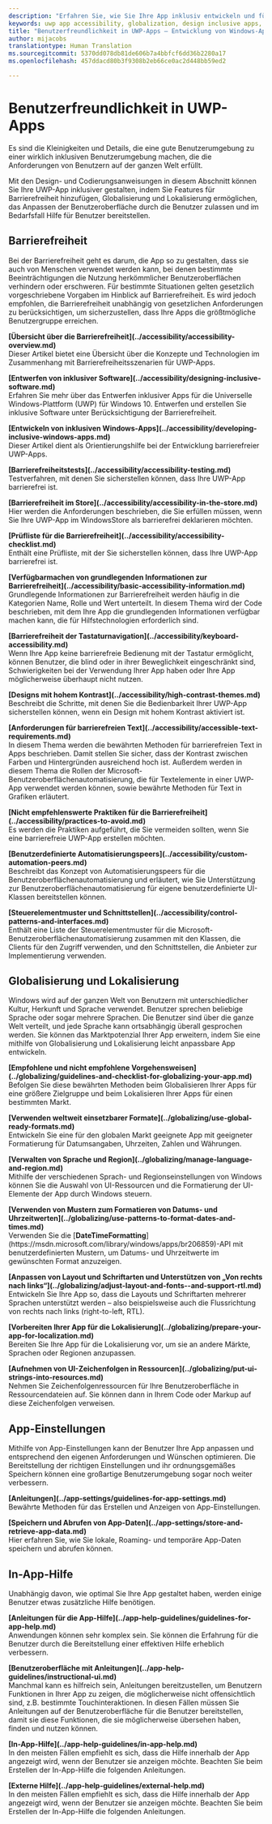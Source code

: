 ```yaml
---
description: "Erfahren Sie, wie Sie Ihre App inklusiv entwickeln und für Personen auf der ganzen Welt zugänglich machen."
keywords: uwp app accessibility, globalization, design inclusive apps, accessibility app requirements
title: "Benutzerfreundlichkeit in UWP-Apps – Entwicklung von Windows-Apps"
author: mijacobs
translationtype: Human Translation
ms.sourcegitcommit: 5370dd078db81de606b7a4bbfcf6dd36b2280a17
ms.openlocfilehash: 457ddacd80b3f9308b2eb66ce0ac2d448bb59ed2

---
```


<link rel="stylesheet" href="https://az835927.vo.msecnd.net/sites/uwp/Resources/css/custom.css"> 

# Benutzerfreundlichkeit in UWP-Apps

Es sind die Kleinigkeiten und Details, die eine gute Benutzerumgebung zu einer wirklich inklusiven Benutzerumgebung machen, die die Anforderungen von Benutzern auf der ganzen Welt erfüllt.

Mit den Design- und Codierungsanweisungen in diesem Abschnitt können Sie Ihre UWP-App inklusiver gestalten, indem Sie Features für Barrierefreiheit hinzufügen, Globalisierung und Lokalisierung ermöglichen, das Anpassen der Benutzeroberfläche durch die Benutzer zulassen und im Bedarfsfall Hilfe für Benutzer bereitstellen.


## Barrierefreiheit

Bei der Barrierefreiheit geht es darum, die App so zu gestalten, dass sie auch von Menschen verwendet werden kann, bei denen bestimmte Beeinträchtigungen die Nutzung herkömmlicher Benutzeroberflächen verhindern oder erschweren. Für bestimmte Situationen gelten gesetzlich vorgeschriebene Vorgaben im Hinblick auf Barrierefreiheit. Es wird jedoch empfohlen, die Barrierefreiheit unabhängig von gesetzlichen Anforderungen zu berücksichtigen, um sicherzustellen, dass Ihre Apps die größtmögliche Benutzergruppe erreichen.

<div class="side-by-side">
<div class="side-by-side-content">
  <div class="side-by-side-content-left">
<p><b>[Übersicht über die Barrierefreiheit](../accessibility/accessibility-overview.md)</b> <br/> Dieser Artikel bietet eine Übersicht über die Konzepte und Technologien im Zusammenhang mit Barrierefreiheitsszenarien für UWP-Apps.</p>
  </div>
  <div class="side-by-side-content-right">
<p><b>[Entwerfen von inklusiver Software](../accessibility/designing-inclusive-software.md)</b><br/>Erfahren Sie mehr über das Entwerfen inklusiver Apps für die Universelle Windows-Plattform (UWP) für Windows 10.  Entwerfen und erstellen Sie inklusive Software unter Berücksichtigung der Barrierefreiheit.</p>
  </div>
</div>
</div>

<div class="side-by-side">
<div class="side-by-side-content">
  <div class="side-by-side-content-left">
<p><b>[Entwickeln von inklusiven Windows-Apps](../accessibility/developing-inclusive-windows-apps.md)</b><br/> Dieser Artikel dient als Orientierungshilfe bei der Entwicklung barrierefreier UWP-Apps.</p>
  </div>
  <div class="side-by-side-content-right">
<p><b>[Barrierefreiheitstests](../accessibility/accessibility-testing.md) </b><br/>Testverfahren, mit denen Sie sicherstellen können, dass Ihre UWP-App barrierefrei ist.</p>
  </div>
</div>
</div>

<div class="side-by-side">
<div class="side-by-side-content">
  <div class="side-by-side-content-left">
<p><b>[Barrierefreiheit im Store](../accessibility/accessibility-in-the-store.md)</b><br/>Hier werden die Anforderungen beschrieben, die Sie erfüllen müssen, wenn Sie Ihre UWP-App im WindowsStore als barrierefrei deklarieren möchten.</p>
  </div>
  <div class="side-by-side-content-right">
<p><b>[Prüfliste für die Barrierefreiheit](../accessibility/accessibility-checklist.md)</b><br/>Enthält eine Prüfliste, mit der Sie sicherstellen können, dass Ihre UWP-App barrierefrei ist.</p>
  </div>
</div>
</div>

<div class="side-by-side">
<div class="side-by-side-content">
  <div class="side-by-side-content-left">
<p><b>[Verfügbarmachen von grundlegenden Informationen zur Barrierefreiheit](../accessibility/basic-accessibility-information.md)</b><br/>Grundlegende Informationen zur Barrierefreiheit werden häufig in die Kategorien Name, Rolle und Wert unterteilt. In diesem Thema wird der Code beschrieben, mit dem Ihre App die grundlegenden Informationen verfügbar machen kann, die für Hilfstechnologien erforderlich sind.</p>
  </div>
  <div class="side-by-side-content-right">
<p><b>[Barrierefreiheit der Tastaturnavigation](../accessibility/keyboard-accessibility.md)</b><br/>Wenn Ihre App keine barrierefreie Bedienung mit der Tastatur ermöglicht, können Benutzer, die blind oder in ihrer Beweglichkeit eingeschränkt sind, Schwierigkeiten bei der Verwendung Ihrer App haben oder Ihre App möglicherweise überhaupt nicht nutzen.</p>
  </div>
</div>
</div>

<div class="side-by-side">
<div class="side-by-side-content">
  <div class="side-by-side-content-left">
<p><b>[Designs mit hohem Kontrast](../accessibility/high-contrast-themes.md)</b><br/>Beschreibt die Schritte, mit denen Sie die Bedienbarkeit Ihrer UWP-App sicherstellen können, wenn ein Design mit hohem Kontrast aktiviert ist. </p>
  </div>
  <div class="side-by-side-content-right">
<p><b>[Anforderungen für barrierefreien Text](../accessibility/accessible-text-requirements.md)</b><br/>In diesem Thema werden die bewährten Methoden für barrierefreien Text in Apps beschrieben. Damit stellen Sie sicher, dass der Kontrast zwischen Farben und Hintergründen ausreichend hoch ist. Außerdem werden in diesem Thema die Rollen der Microsoft-Benutzeroberflächenautomatisierung, die für Textelemente in einer UWP-App verwendet werden können, sowie bewährte Methoden für Text in Grafiken erläutert.</p>
  </div>
</div>
</div>

<div class="side-by-side">
<div class="side-by-side-content">
  <div class="side-by-side-content-left">
<p><b>[Nicht empfehlenswerte Praktiken für die Barrierefreiheit](../accessibility/practices-to-avoid.md)</b><br/>Es werden die Praktiken aufgeführt, die Sie vermeiden sollten, wenn Sie eine barrierefreie UWP-App erstellen möchten.</p>
  </div>
  <div class="side-by-side-content-right">
<p><b>[Benutzerdefinierte Automatisierungspeers](../accessibility/custom-automation-peers.md)</b><br/>Beschreibt das Konzept von Automatisierungspeers für die Benutzeroberflächenautomatisierung und erläutert, wie Sie Unterstützung zur Benutzeroberflächenautomatisierung für eigene benutzerdefinierte UI-Klassen bereitstellen können.</p>
  </div>
</div>
</div>

<div class="side-by-side">
<div class="side-by-side-content">
  <div class="side-by-side-content-left">
<p><b>[Steuerelementmuster und Schnittstellen](../accessibility/control-patterns-and-interfaces.md)</b><br/>Enthält eine Liste der Steuerelementmuster für die Microsoft-Benutzeroberflächenautomatisierung zusammen mit den Klassen, die Clients für den Zugriff verwenden, und den Schnittstellen, die Anbieter zur Implementierung verwenden.</p>
  </div>
  <div class="side-by-side-content-right">
<p><b></b>   
</p>
  </div>
</div>
</div>



## Globalisierung und Lokalisierung

Windows wird auf der ganzen Welt von Benutzern mit unterschiedlicher Kultur, Herkunft und Sprache verwendet. Benutzer sprechen beliebige Sprache oder sogar mehrere Sprachen. Die Benutzer sind über die ganze Welt verteilt, und jede Sprache kann ortsabhängig überall gesprochen werden. Sie können das Marktpotenzial Ihrer App erweitern, indem Sie eine mithilfe von Globalisierung und Lokalisierung leicht anpassbare App entwickeln. 

<div class="side-by-side">
<div class="side-by-side-content">
  <div class="side-by-side-content-left">
<p><b>[Empfohlene und nicht empfohlene Vorgehensweisen](../globalizing/guidelines-and-checklist-for-globalizing-your-app.md)</b><br/>Befolgen Sie diese bewährten Methoden beim Globalisieren Ihrer Apps für eine größere Zielgruppe und beim Lokalisieren Ihrer Apps für einen bestimmten Markt.</p>
  </div>
  <div class="side-by-side-content-right">
<p><b>[Verwenden weltweit einsetzbarer Formate](../globalizing/use-global-ready-formats.md)</b><br/>Entwickeln Sie eine für den globalen Markt geeignete App mit geeigneter Formatierung für Datumsangaben, Uhrzeiten, Zahlen und Währungen.</p>
  </div>
</div>
</div>

<div class="side-by-side">
<div class="side-by-side-content">
  <div class="side-by-side-content-left">
<p><b>[Verwalten von Sprache und Region](../globalizing/manage-language-and-region.md)</b><br/>Mithilfe der verschiedenen Sprach- und Regionseinstellungen von Windows können Sie die Auswahl von UI-Ressourcen und die Formatierung der UI-Elemente der App durch Windows steuern.</p>
  </div>
  <div class="side-by-side-content-right">
<p><b>[Verwenden von Mustern zum Formatieren von Datums- und Uhrzeitwerten](../globalizing/use-patterns-to-format-dates-and-times.md)</b><br/>Verwenden Sie die [<strong>DateTimeFormatting</strong>](https://msdn.microsoft.com/library/windows/apps/br206859)-API mit benutzerdefinierten Mustern, um Datums- und Uhrzeitwerte im gewünschten Format anzuzeigen.</p>
  </div>
</div>
</div>

<div class="side-by-side">
<div class="side-by-side-content">
  <div class="side-by-side-content-left">
<p><b>[Anpassen von Layout und Schriftarten und Unterstützen von „Von rechts nach links“](../globalizing/adjust-layout-and-fonts--and-support-rtl.md)</b><br/>Entwickeln Sie Ihre App so, dass die Layouts und Schriftarten mehrerer Sprachen unterstützt werden – also beispielsweise auch die Flussrichtung von rechts nach links (right-to-left, RTL).</p>
  </div>
  <div class="side-by-side-content-right">
<p><b>[Vorbereiten Ihrer App für die Lokalisierung](../globalizing/prepare-your-app-for-localization.md)</b><br/>Bereiten Sie Ihre App für die Lokalisierung vor, um sie an andere Märkte, Sprachen oder Regionen anzupassen.</p>
  </div>
</div>
</div>

<div class="side-by-side">
<div class="side-by-side-content">
  <div class="side-by-side-content-left">
<p><b>[Aufnehmen von UI-Zeichenfolgen in Ressourcen](../globalizing/put-ui-strings-into-resources.md)</b><br/>Nehmen Sie Zeichenfolgenressourcen für Ihre Benutzeroberfläche in Ressourcendateien auf. Sie können dann in Ihrem Code oder Markup auf diese Zeichenfolgen verweisen.</p>
  </div>
  <div class="side-by-side-content-right">
<b></b>   
<p></p>
  </div>
</div>
</div>


## App-Einstellungen

Mithilfe von App-Einstellungen kann der Benutzer Ihre App anpassen und entsprechend den eigenen Anforderungen und Wünschen optimieren. Die Bereitstellung der richtigen Einstellungen und ihr ordnungsgemäßes Speichern können eine großartige Benutzerumgebung sogar noch weiter verbessern. 

<div class="side-by-side">
<div class="side-by-side-content">
  <div class="side-by-side-content-left">
<p><b>[Anleitungen](../app-settings/guidelines-for-app-settings.md)</b><br/>Bewährte Methoden für das Erstellen und Anzeigen von App-Einstellungen.</p>
  </div>
  <div class="side-by-side-content-right">
<p><b>[Speichern und Abrufen von App-Daten](../app-settings/store-and-retrieve-app-data.md)</b><br/>Hier erfahren Sie, wie Sie lokale, Roaming- und temporäre App-Daten speichern und abrufen können.</p>
  </div>
</div>
</div>

## In-App-Hilfe
Unabhängig davon, wie optimal Sie Ihre App gestaltet haben, werden einige Benutzer etwas zusätzliche Hilfe benötigen. 

<div class="side-by-side">
<div class="side-by-side-content">
  <div class="side-by-side-content-left">
<p><b>[Anleitungen für die App-Hilfe](../app-help-guidelines/guidelines-for-app-help.md)</b><br/>Anwendungen können sehr komplex sein. Sie können die Erfahrung für die Benutzer durch die Bereitstellung einer effektiven Hilfe erheblich verbessern. 
</p>
  </div>
  <div class="side-by-side-content-right">
<p><b>[Benutzeroberfläche mit Anleitungen](../app-help-guidelines/instructional-ui.md)</b><br/>Manchmal kann es hilfreich sein, Anleitungen bereitzustellen, um Benutzern Funktionen in Ihrer App zu zeigen, die möglicherweise nicht offensichtlich sind, z.B. bestimmte Touchinteraktionen. In diesen Fällen müssen Sie Anleitungen auf der Benutzeroberfläche für die Benutzer bereitstellen, damit sie diese Funktionen, die sie möglicherweise übersehen haben, finden und nutzen können.</p>
  </div>
</div>
</div>

<div class="side-by-side">
<div class="side-by-side-content">
  <div class="side-by-side-content-left">
<p><b>[In-App-Hilfe](../app-help-guidelines/in-app-help.md)</b><br/>In den meisten Fällen empfiehlt es sich, dass die Hilfe innerhalb der App angezeigt wird, wenn der Benutzer sie anzeigen möchte. Beachten Sie beim Erstellen der In-App-Hilfe die folgenden Anleitungen.</p>
  </div>
  <div class="side-by-side-content-right">
<p><b>[Externe Hilfe](../app-help-guidelines/external-help.md)</b><br/>In den meisten Fällen empfiehlt es sich, dass die Hilfe innerhalb der App angezeigt wird, wenn der Benutzer sie anzeigen möchte. Beachten Sie beim Erstellen der In-App-Hilfe die folgenden Anleitungen.</p>
  </div>
</div>
</div>






<!--HONumber=Jul16_HO1-->


